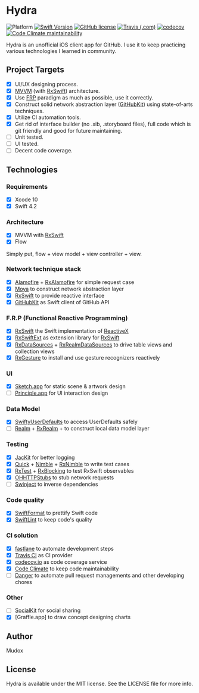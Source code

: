 # Hydra

![Platform](https://img.shields.io/badge/platform-ios-lightgrey.svg)
[![Swift Version](https://img.shields.io/badge/swift-4.2-F16D39.svg?style=flat)](https://developer.apple.com/swift)
[![GitHub license](https://img.shields.io/github/license/mudox/hydra.svg)](https://github.com/mudox/hydra/blob/master/LICENSE)
[![Travis (.com)](https://img.shields.io/travis/com/mudox/hydra.svg)](https://travis-ci.com/mudox/hydra)
[![codecov](https://codecov.io/gh/mudox/hydra/branch/master/graph/badge.svg)](https://codecov.io/gh/mudox/hydra)
[![Code Climate maintainability](https://img.shields.io/codeclimate/maintainability/mudox/hydra.svg)](https://codeclimate.com/github/mudox/hydra/maintainability)

Hydra is an unofficial iOS client app for GitHub. I use it to keep practicing
various technologies I learned in community.

## Project Targets

- [x] UI/UX designing process.
- [x] [MVVM] (with [RxSwift]) architecture.
- [x] Use [FRP] paradigm as much as possible, use it correctly.
- [x] Construct solid network abstraction layer ([GitHubKit]) using state-of-arts techniques.
- [x] Utilize CI automation tools.
- [x] Get rid of interface builder (no .xib, .storyboard files), full code which is git friendly and good for future maintaining.
- [ ] Unit tested.
- [ ] UI tested.
- [ ] Decent code coverage.

## Technologies

### Requirements

- [x] Xcode 10
- [x] Swift 4.2

### Architecture

- [x] MVVM with [RxSwift]
- [x] Flow

Simply put, flow + view model + view controller + view.

### Network technique stack

- [x] [Alamofire] + [RxAlamofire] for simple request case
- [x] [Moya] to construct network abstraction layer
- [x] [RxSwift] to provide reactive interface
- [x] [GitHubKit] as Swift client of GitHub API

### F.R.P (Functional Reactive Programming)

- [x] [RxSwift] the Swift implementation of [ReactiveX]
- [x] [RxSwiftExt] as extension library for [RxSwift]
- [x] [RxDataSources] + [RxRealmDataSources] to drive table views and collection views
- [x] [RxGesture] to install and use gesture recognizers reactively

### UI

- [x] [Sketch.app] for static scene & artwork design
- [ ] [Principle.app] for UI interaction design

### Data Model

- [x] [SwiftyUserDefaults] to access UserDefaults safely
- [ ] [Realm] + [RxRealm] +  to construct local data model layer

### Testing

- [x] [JacKit] for better logging
- [x] [Quick] + [Nimble] + [RxNimble] to write test cases
- [x] [RxTest] + [RxBlocking] to test RxSwift observables
- [x] [OHHTTPStubs] to stub network requests
- [ ] [Swinject] to inverse dependencies

### Code quality

- [x] [SwiftFormat] to prettify Swift code
- [x] [SwiftLint] to keep code's quality

### CI solution

- [x] [fastlane] to automate development steps
- [x] [Travis CI] as CI provider
- [x] [codecov.io] as code coverage service
- [x] [Code Climate] to keep code maintainability
- [ ] [Danger] to automate pull request managements and other developing chores

### Other

- [ ] [SocialKit] for social sharing
- [x] [Graffle.app] to draw concept designing charts

## Author

Mudox

## License

Hydra is available under the MIT license. See the LICENSE file for more info.

[FRP]: https://en.wikipedia.org/wiki/Functional_reactive_programming
[GitHub APIv3]: https://developer.github.com/v3
[Moya]: https://github.com/Moya/Moya
[Quick]: https://github.com/Quick/Quick
[Nimble]: https://github.com/Quick/Nimble
[RxSwift]: https://github.com/ReactiveX/RxSwift
[RxTest]: https://github.com/ReactiveX/RxSwift
[RxBlocking]: https://github.com/ReactiveX/RxSwift
[Alamofire]: https://github.com/Alamofire/Alamofire
[GitHubKit]: https://github.com/mudox/github-kit
[SwiftLint]: https://github.com/realm/SwiftLint
[SwiftFormat]: https://github.com/nicklockwood/SwiftFormat
[fastlane]: https://fastlane.tools
[Travis CI]: https://travis-ci.com
[codecov.io]: https://codecov.io
[Code Climate]: https://codeclimate.com
[RxNimble]: https://github.com/RxSwiftCommunity/RxNimble
[OHHTTPStubs]: https://github.com/AliSoftware/OHHTTPStubs
[Danger]: https://danger.systems/rub
[RxGesture]: https://github.com/RxSwiftCommunity/RxGesture
[RxAlamofire]: https://github.com/RxSwiftCommunity/RxAlamofire
[Action]: https://github.com/RxSwiftCommunity/Action
[RxDataSources]: https://github.com/RxSwiftCommunity/RxDataSources
[RxSwiftExt]: https://github.com/RxSwiftCommunity/RxSwiftExt
[RxRealm]: https://github.com/RxSwiftCommunity/RxRealm
[Swinject]: https://github.com/Swinject/Swinject
[SwiftyUserDefaults]: https://github.com/radex/SwiftyUserDefaults
[Realm]: https://realm.io
[RxRealm]: https://github.com/RxSwiftCommunity/RxRealm
[RxRealmDataSources]: https://github.com/RxSwiftCommunity/RxRealmDataSources
[SocialKit]: https://github.com/mudox/social-kit
[JacKit]: https://github.com/mudox/jac-kit
[Sketch.app]: https://www.sketchapp.com/com
[Principle.app]: http://principleformac.com
[ReactiveX]: http://reactivex.io
[MVVM]: https://en.wikipedia.org/wiki/Model%E2%80%93view%E2%80%93viewmodel
